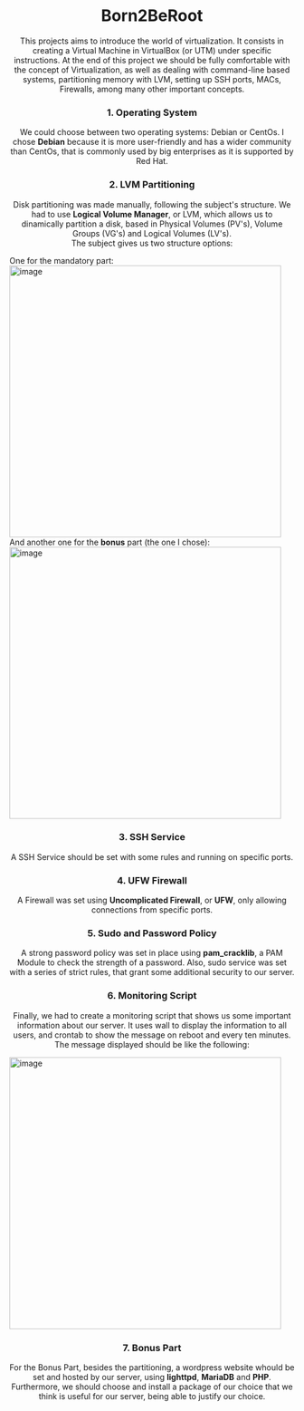 <h1 align=center>
 Born2BeRoot
</h1>

<p align=center>
 This projects aims to introduce the world of virtualization.
 It consists in creating a Virtual Machine in VirtualBox (or UTM) under specific instructions. At the end of this project we should be fully comfortable with the    concept of Virtualization, as well as dealing with command-line based systems, partitioning memory with LVM, setting up SSH ports, MACs, Firewalls, among many other  important concepts.
</p>

<h3 align=center>
 1. Operating System
</h3>
<p align=center>
 We could choose between two operating systems: Debian or CentOs. I chose <b>Debian</b> because it is more user-friendly and has a wider community than CentOs, that is commonly used by big enterprises as it is supported by Red Hat.
</p>

<h3 align=center>
2. LVM Partitioning
</h3>
<p align=center>
  Disk partitioning was made manually, following the subject's structure. We had to use <b>Logical Volume Manager</b>, or LVM, which allows us to dinamically partition a disk, based in Physical Volumes (PV's), Volume Groups (VG's) and Logical Volumes (LV's).<br>
   The subject gives us two structure options:<br>
 </p>
 <p align=left>
   One for the </b>mandatory</b> part:<br>
   <img width="480" alt="image" src="https://user-images.githubusercontent.com/37090738/152538613-51e218dd-3475-4c58-9754-02a28d5ad75d.png"><br>
   And another one for the <b>bonus</b> part (the one I chose):<br>
   <img width="480" alt="image" src="https://user-images.githubusercontent.com/37090738/152537717-3e5d6ea3-3294-4979-8483-68e080db608b.png"><br>
</p>

<h3 align=center>
 3. SSH Service
</h3>
<p align=center>
 A SSH Service should be set with some rules and running on specific ports.
</p>

<h3 align=center>
 4. UFW Firewall
</h3>
<p align=center>
 A Firewall was set using <b>Uncomplicated Firewall</b>, or <b>UFW</b>, only allowing connections from specific ports.
</p>

<h3 align=center>
 5. Sudo and Password Policy
</h3>
<p align=center>
A strong password policy was set in place using <b>pam_cracklib</b>, a PAM Module to check the strength of a password.
Also, sudo service was set with a series of strict rules, that grant some additional security to our server.
</p>

<h3 align=center>
 6. Monitoring Script
</h3>
<p align=center>
 Finally, we had to create a monitoring script that shows us some important information about our server. It uses wall to display the information to all users, and crontab to show the message on reboot and every ten minutes.
 The message displayed should be like the following: <br>
</p>
<p align=left>
 <img width="480" alt="image" src="https://user-images.githubusercontent.com/37090738/152543786-f66a55c8-bcc9-4101-902a-593c7531f968.png"><br>
</p>

<h3 align=center>
 7. Bonus Part
</h3>
<p align=center>
 For the Bonus Part, besides the partitioning, a wordpress website whould be set and hosted by our server, using <b>lighttpd</b>, <b>MariaDB</b> and <b>PHP</b>.
 Furthermore, we should choose and install a package of our choice that we think is useful for our server, being able to justify our choice.
</p>
